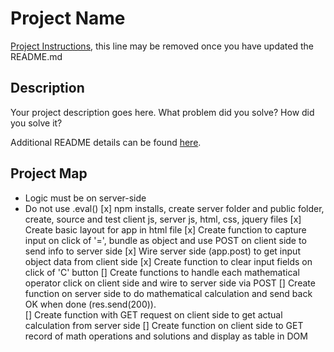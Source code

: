 # Project Name

[Project Instructions](./INSTRUCTIONS.md), this line may be removed once you have updated the README.md

## Description

Your project description goes here. What problem did you solve? How did you solve it?

Additional README details can be found [here](https://github.com/PrimeAcademy/readme-template/blob/master/README.md).


## Project Map
* Logic must be on server-side
* Do not use .eval() 
[x] npm installs, create server folder and public folder, create, source and test client js, server js, html, css, jquery files
[x] Create basic layout for app in html file
[x] Create function to capture input on click of '=', bundle as object and use POST on client side to send info to server side
[x] Wire server side (app.post) to get input object data from client side
[x] Create function to clear input fields on click of 'C' button
[] Create functions to handle each mathematical operator click on client side and wire to server side via POST
[] Create function on server side to do mathematical calculation and send back OK when done (res.send(200)).  
[] Create function with GET request on client side to get actual calculation from server side
[] Create function on client side to GET record of math operations and solutions and display as table in DOM